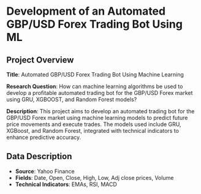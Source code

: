 # Development of an Automated GBP/USD Forex Trading Bot Using ML

## Project Overview
**Title**: Automated GBP/USD Forex Trading Bot Using Machine Learning

**Research Question**: How can machine learning algorithms be used to develop a profitable
automated trading bot for the GBP/USD Forex market using GRU, XGBOOST,
and Random Forest models?

**Description**: This project aims to develop an automated trading bot for the GBP/USD Forex market using machine learning models to predict future price movements and execute trades. The models used include GRU, XGBoost, and Random Forest, integrated with technical indicators to enhance predictive accuracy.

## Data Description
- **Source**: Yahoo Finance
- **Fields**: Date, Open, Close, High, Low, Adj close prices, Volume
- **Technical Indicators**: EMAs, RSI, MACD

